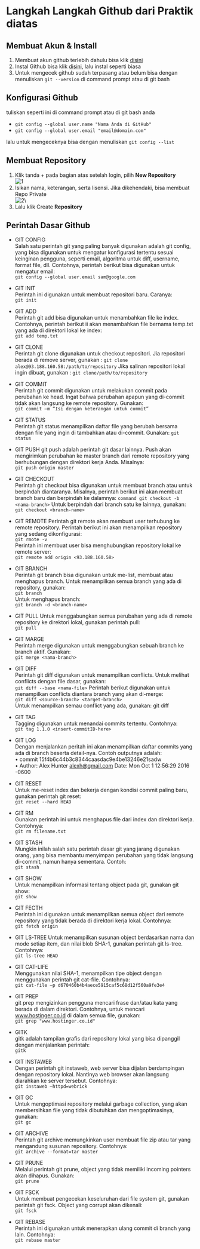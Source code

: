 # Langkah Langkah Github dari Praktik diatas

## Membuat Akun & Install
1. Membuat akun github terlebih dahulu bisa klik [disini](https://www.google.com/url?sa=t&rct=j&q=&esrc=s&source=web&cd=&cad=rja&uact=8&ved=2ahUKEwj7hZaIu63zAhXE8HMBHZEgChUQFnoECAsQAQ&url=https%3A%2F%2Fgithub.com%2Fsignup&usg=AOvVaw0a6qEmIZVdziwPUb-hFApr)
2. Instal Github bisa klik [disini](https://git-scm.com/downloads), lalu instal seperti biasa
3. Untuk mengecek github sudah terpasang atau belum bisa dengan menuliskan `git --version` di command prompt atau di git bash

## Konfigurasi Github
tuliskan seperti ini di command prompt atau di git bash anda

* `git config --global user.name "Nama Anda di GitHub"`
* `git config --global user.email "email@domain.com"`

lalu untuk mengeceknya bisa dengan menuliskan    `git config --list`

## Membuat Repository
1. Klik tanda + pada bagian atas setelah login, pilih **New Repository**\
![1](/img/1.png)
2. Isikan nama, keterangan, serta lisensi. Jika dikehendaki, bisa membuat Repo Private\
![2](/img/1.2.png)\
3. Lalu klik Create **Repository**

## Perintah Dasar Github
* GIT CONFIG\
Salah satu perintah git yang paling banyak digunakan adalah git config, yang bisa digunakan untuk mengatur konfigurasi tertentu sesuai keinginan pengguna, seperti email, algoritma untuk diff, username, format file, dll. Contohnya, perintah berikut bisa digunakan untuk mengatur email:\
`git config --global user.email sam@google.com`

* GIT INIT\
Perintah ini digunakan untuk membuat repositori baru. Caranya:\
`git init`

* GIT ADD\
Perintah git add bisa digunakan untuk menambahkan file ke index. Contohnya, perintah berikut ii akan menambahkan file bernama temp.txt yang ada di direktori lokal ke index:\
`git add temp.txt`

* GIT CLONE\
Perintah git clone digunakan untuk checkout repositori. Jia repositori berada di remove server, gunakan : `git clone alex@93.188.160.58:/path/to/repository`
Jika salinan repositori lokal ingin dibuat, gunakan : `git clone/path/to/repository` 

* GIT COMMIT\
Perintah git commit digunakan untuk melakukan commit pada perubahan ke head. Ingat bahwa perubahan apapun yang di-commit tidak akan langsung ke remote repository. Gunakan:\
`git commit –m “Isi dengan keterangan untuk commit”`

* GIT STATUS\
Perintah git status menampilkan daftar file yang berubah bersama dengan file yang ingin di tambahkan atau di-commit. Gunakan: `git status`

* GIT PUSH
git push adalah perintah git dasar lainnya. Push akan mengirimkan perubahan ke master branch dari remote repository yang berhubungan dengan direktori kerja Anda. Misalnya:\
`git push origin master`

* GIT CHECKOUT\
Perintah git checkout bisa digunakan untuk membuat branch atau untuk berpindah diantaranya. Misalnya, perintah berikut ini akan membuat branch baru dan berpindah ke dalamnya: `command git checkout -b <nama-branch>`
Untuk berpindah dari branch satu ke lainnya, gunakan: \
`git checkout <branch-name>`

* GIT REMOTE
Perintah git remote akan membuat user terhubung ke remote repository. Perintah berikut ini akan menampilkan repository yang sedang dikonfigurasi:\
`git rmote -v` \
Perintah ini membuat user bisa menghubungkan repository lokal ke remote server:\
`git remote add origin <93.188.160.58>`

* GIT BRANCH\
Perintah git branch bisa digunakan untuk me-list, membuat atau menghapus branch. Untuk menampilkan semua branch yang ada di repository, gunakan:\
`git branch` \
Untuk menghapus branch: \
`git branch -d <branch-name>`

* GIT PULL
Untuk menggabungkan semua perubahan yang ada di remote repository ke direktori lokal, gunakan perintah pull: \
`git pull`

* GIT MARGE\
Perintah merge digunakan untuk menggabungkan sebuah branch ke branch aktif. Gunakan:\
`git merge <nama-branch>`

* GIT DIFF\
Perintah git diff digunakan untuk menampilkan conflicts. Untuk melihat conflicts dengan file dasar, gunakan:\
`git diff --base <nama-file>`
Perintah berikut digunakan untuk menampilkan conflicts diantara branch yang akan di-merge:\
`git diff <source-branch> <target-branch>`\
Untuk menampilkan semau conflict yang ada, gunakan:
git diff
* GIT TAG \
Tagging digunakan untuk menandai commits tertentu. Contohnya: \
`git tag 1.1.0 <insert-commitID-here>`

* GIT LOG\
Dengan menjalankan peritah ini akan menampilkan daftar commits yang ada di branch beserta detail-nya. Contoh outputnya adalah:\
•	commit 15f4b6c44b3c8344caasdac9e4be13246e21sadw\
•	Author: Alex Hunter <alexh@gmail.com>
Date: Mon Oct 1 12:56:29 2016 -0600
* GIT RESET\
Untuk me-reset index dan bekerja dengan kondisi commit paling baru, gunakan perintah git reset:\
`git reset --hard HEAD`

* GIT RM\
Gunakan perintah ini untuk menghapus file dari index dan direktori kerja. Contohnya:\
`git rm filename.txt`

* GIT STASH\
Mungkin inilah salah satu perintah dasar git yang jarang digunakan orang, yang bisa membantu menyimpan perubahan yang tidak langsung di-commit, namun hanya sementara. Contoh:\
`git stash`

* GIT SHOW\
Untuk menampilkan informasi tentang object pada git, gunakan git show:\
`git show`

* GIT FECTH\
Perintah ini digunakan untuk menampilkan semua object dari remote repository yang tidak berada di direktori kerja lokal. Contohnya:\
`git fetch origin`

* GIT LS-TREE
Untuk menampilkan susunan object berdasarkan nama dan mode setiap item, dan nilai blob SHA-1, gunakan perintah git ls-tree. Contohnya:\
`git ls-tree HEAD`

* GIT CAT-LIFE\
Menggunakan nilai SHA-1, menampilkan tipe object dengan menggunakan perintah git cat-file. Contohnya:\
`git cat-file –p d670460b4b4aece5915caf5c68d12f560a9fe3e4`

* GIT PREP\
git prep mengizinkan pengguna mencari frase dan/atau kata yang berada di dalam direktori. Contohnya, untuk mencari www.hostinger.co.id di dalam semua file, gunakan:\
`git grep "www.hostinger.co.id"`

* GITK\
gitk adalah tampilan grafis dari repository lokal yang bisa dipanggil dengan menjalankan perintah:\
`gitk`

* GIT INSTAWEB\
Dengan perintah git instaweb, web server bisa dijalan berdampingan dengan repository lokal. Nantinya web browser akan langsung diarahkan ke server tersebut. Contohnya:\
`git instaweb –httpd=webrick`

* GIT GC\
Untuk mengoptimasi repository melalui garbage collection, yang akan membersihkan file yang tidak dibutuhkan dan mengoptimasinya, gunakan:\
`git gc`

* GIT ARCHIVE\
Perintah git archive memungkinkan user membuat file zip atau tar yang mengandung susunan repository. Contohnya:\
`git archive --format=tar master`

* GIT PRUNE\
Melalui perintah git prune, object yang tidak memiliki incoming pointers akan dihapus. Gunakan:\
`git prune`

* GIT FSCK\
Untuk membuat pengecekan keseluruhan dari file system git, gunakan perintah git fsck. Object yang corrupt akan dikenali:\
`git fsck`

* GIT REBASE\
Perintah ini digunakan untuk menerapkan ulang commit di branch yang lain. Contohnya:\
`git rebase master`